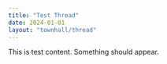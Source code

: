 ```yaml
---
title: "Test Thread"
date: 2024-01-01
layout: "townhall/thread"
---
```

This is test content. Something should appear.
